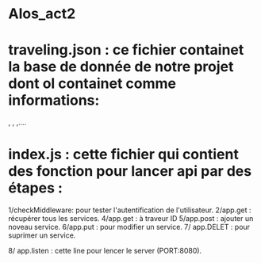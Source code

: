 # Alos_act2


# traveling.json : ce fichier containet la base de donnée de notre projet dont ol containet comme informations:
  <id> , <profile> , <email>,....

# index.js : cette fichier qui contient des fonction pour lancer api par des étapes :
  1/checkMiddleware: pour tester l'autentification de l'utilisateur.
  2/app.get : récupérer tous les services.
  4/app.get : à traveur ID 
  5/app.post : ajouter un noveau service.
  6/app.put : pour modifier un service.
  7/ app.DELET : pour suprimer un service.
  
  8/ app.listen : cette line pour lencer le server (PORT:8080).
  
